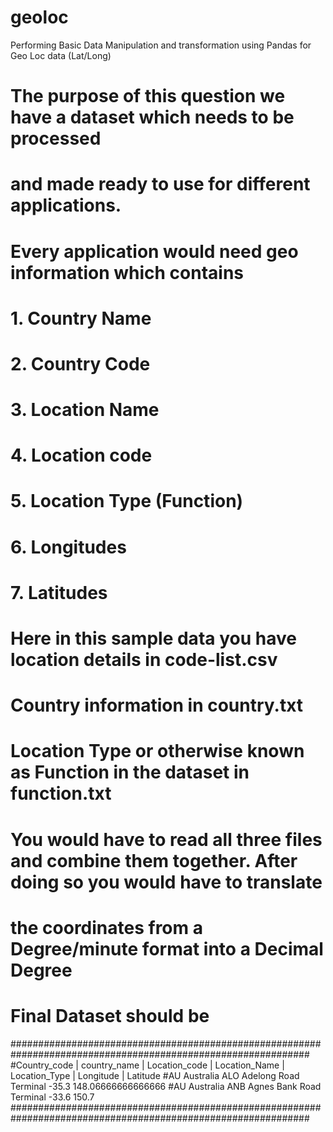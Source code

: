 # geoloc
Performing Basic Data Manipulation and transformation using Pandas for Geo Loc data (Lat/Long)


# The purpose of this question we have a dataset which needs to be processed 
# and made ready to use for different applications. 
# Every application would need geo information which contains
# 1. Country Name
# 2. Country Code
# 3. Location Name
# 4. Location code
# 5. Location Type (Function)
# 6. Longitudes
# 7. Latitudes
# Here in this sample data you have location details in code-list.csv
# Country information in country.txt
# Location Type or otherwise known as Function in the dataset in function.txt
# You would have to read all three files and combine them together. After doing so you would have to translate
# the coordinates from a Degree/minute format into a Decimal Degree
# Final Dataset should be
##############################################################################################################
#Country_code | country_name | Location_code | Location_Name | Location_Type | Longitude | Latitude
#AU Australia ALO Adelong Road Terminal -35.3 148.06666666666666
#AU Australia ANB Agnes Bank Road Terminal -33.6 150.7
##############################################################################################################
